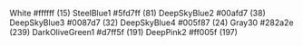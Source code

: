 White #ffffff (15)
SteelBlue1 #5fd7ff (81)
DeepSkyBlue2 #00afd7 (38)
DeepSkyBlue3 #0087d7 (32)
DeepSkyBlue4 #005f87 (24) 
Gray30 #282a2e (239)
DarkOliveGreen1 #d7ff5f (191)
DeepPink2 #ff005f (197)